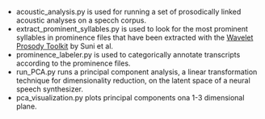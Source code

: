 - acoustic_analysis.py is used for running a set of prosodically linked acoustic analyses on a specch corpus.
- extract_prominent_syllables.py is used to look for the most prominent syllables in prominence files that have been extracted with the [Wavelet Prosody Toolkit](https://github.com/asuni/wavelet_prosody_toolkit) by Suni et al.
- prominence_labeler.py is used to categorically annotate transcripts according to the prominence files.
- run_PCA.py runs a principal component analysis, a linear transformation technique for dimensionality reduction, on the latent space of a neural speech synthesizer.
- pca_visualization.py plots principal components ona 1-3 dimensional plane.
